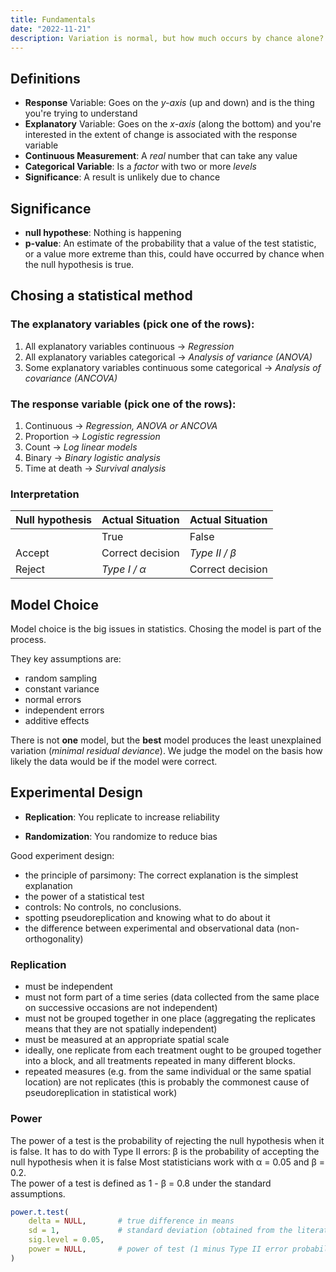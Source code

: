 ```yaml
---
title: Fundamentals
date: "2022-11-21"
description: Variation is normal, but how much occurs by chance alone?  Statistics answers this question.
---
```


## Definitions

* **Response** Variable: Goes on the *y-axis* (up and down) and is the thing you're trying to understand
* **Explanatory** Variable: Goes on the *x-axis* (along the bottom) and you're interested in the extent of change is associated with the response variable
* **Continuous Measurement**: A *real* number that can take any value
* **Categorical Variable**: Is a *factor* with two or more *levels*
* **Significance**: A result is unlikely due to chance

## Significance

* **null hypothese**: Nothing is happening
* **p-value**: An estimate of the probability that a value of the test statistic, or a value more extreme than this, could have occurred by chance when the null hypothesis is true.

## Chosing a statistical method

### The explanatory variables (pick one of the rows):

1. All explanatory variables continuous → *Regression*
1. All explanatory variables categorical → *Analysis of variance (ANOVA)*
1. Some explanatory variables continuous some categorical → *Analysis of covariance (ANCOVA)*

### The response variable (pick one of the rows):

1. Continuous → *Regression, ANOVA or ANCOVA*
1. Proportion → *Logistic regression*
1. Count → *Log linear models*
1. Binary → *Binary logistic analysis*
1. Time at death → *Survival analysis*

### Interpretation

Null hypothesis | Actual Situation | Actual Situation
---|---|---
 | | True |  False
Accept | Correct decision | *Type II / β*
Reject | *Type I / α* | Correct decision

## Model Choice

Model choice is the big issues in statistics.  Chosing the model is part of the process.

They key assumptions are:

* random sampling
* constant variance
* normal errors
* independent errors
* additive effects

There is not **one** model, but the **best** model produces the least unexplained variation (*minimal residual deviance*).
We judge the model on the basis how likely the data would be if the model were correct.

## Experimental Design

* **Replication**: You replicate to increase reliability

* **Randomization**: You randomize to reduce bias

Good experiment design:

* the principle of parsimony: The correct explanation is the simplest explanation
* the power of a statistical test
* controls: No controls, no conclusions.
* spotting pseudoreplication and knowing what to do about it
* the difference between experimental and observational data (non-orthogonality)

### Replication

* must be independent
* must not form part of a time series (data collected from the same place on successive occasions are not independent)
* must not be grouped together in one place (aggregating the replicates means that they are not spatially independent)
* must be measured at an appropriate spatial scale
* ideally, one replicate from each treatment ought to be grouped together into a block, and all treatments repeated in many different blocks.
* repeated measures (e.g. from the same individual or the same spatial location) are not replicates (this is probably the commonest cause of pseudoreplication in statistical work)

### Power

The power of a test is the probability of rejecting the null hypothesis when it is false. It has to do with Type II errors: β is the probability of accepting the null hypothesis when it is false
Most statisticians work with α = 0.05 and β = 0.2.  
The power of a test is defined as 1 - β = 0.8 under the standard assumptions.

```r
power.t.test(
	delta = NULL,   	# true difference in means
	sd = 1, 			# standard deviation (obtained from the literature or from a small pilot experiment)
	sig.level = 0.05,
    power = NULL,		# power of test (1 minus Type II error probability)
)
```

